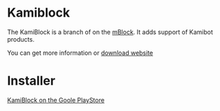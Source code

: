 # Kamiblock

The KamiBlock is a branch of on the [mBlock](https://github.com/Makeblock-official/mBlock). It adds support of Kamibot products.

You can get more information or [download website](http://kamibot.com/lib)

# Installer

[KamiBlock on the Goole PlayStore](https://play.google.com/store/apps/details?id=air.com.kamibot.KamiBlock)

